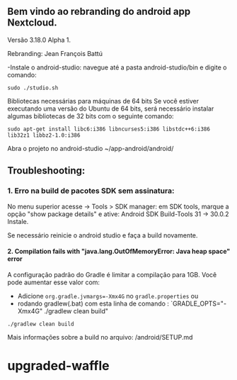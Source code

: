 ## Bem vindo ao rebranding do android app Nextcloud.
 Versão 3.18.0 Alpha 1.

 Rebranding: Jean François Battú

-Instale o android-studio:
navegue até a pasta android-studio/bin e digite o comando:

`sudo ./studio.sh`


Bibliotecas necessárias para máquinas de 64 bits 
Se você estiver executando uma versão do Ubuntu de 64 bits, será necessário instalar algumas bibliotecas de 32 bits com o seguinte comando:

`sudo apt-get install libc6:i386 libncurses5:i386 libstdc++6:i386 lib32z1 libbz2-1.0:i386`

Abra o projeto no android-studio ~/app-android/android/


<h2> Troubleshooting: </h2>

### 1. Erro na build de pacotes SDK sem assinatura:
No menu superior acesse -> Tools > SDK manager:
em SDK tools, marque a opção "show package details" e ative:
Android SDK Build-Tools 31 
   -> 30.0.2
        Instale.

Se necessário reinicie o android studio e faça a build novamente.



#### 2. Compilation fails with "java.lang.OutOfMemoryError: Java heap space" error

A configuração padrão do Gradle é limitar a compilação para 1GB.
Você pode aumentar esse valor com:
- Adicione `org.gradle.jvmargs=-Xmx4G` no `gradle.properties`
        ou
- rodando gradlew(.bat) com esta linha de comando : `GRADLE_OPTS="-Xmx4G" ./gradlew clean build"


`./gradlew clean build`

Mais informações sobre a build no arquivo: /android/SETUP.md

# upgraded-waffle
